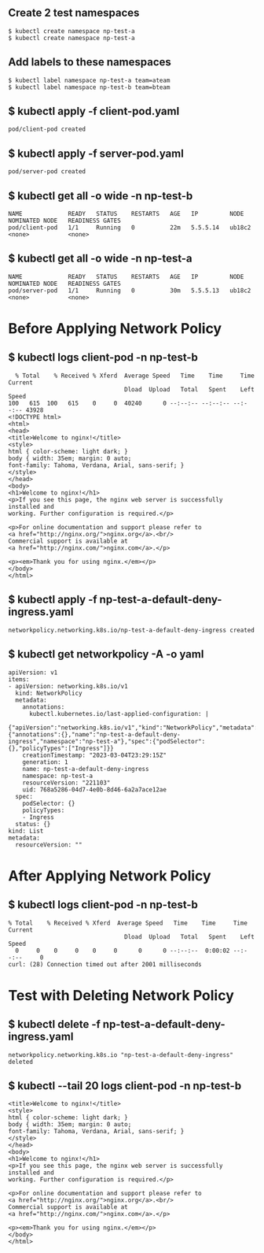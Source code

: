 ## Create 2 test namespaces
```
$ kubectl create namespace np-test-a
$ kubectl create namespace np-test-a
```
## Add labels to these namespaces
```
$ kubectl label namespace np-test-a team=ateam
$ kubectl label namespace np-test-b team=bteam
```

## $ kubectl apply -f client-pod.yaml 
```
pod/client-pod created
```

## $ kubectl apply -f server-pod.yaml 
```
pod/server-pod created
```

## $ kubectl get all -o wide -n np-test-b
```
NAME             READY   STATUS    RESTARTS   AGE   IP         NODE     NOMINATED NODE   READINESS GATES
pod/client-pod   1/1     Running   0          22m   5.5.5.14   ub18c2   <none>           <none>
```

## $ kubectl get all -o wide -n np-test-a
```
NAME             READY   STATUS    RESTARTS   AGE   IP         NODE     NOMINATED NODE   READINESS GATES
pod/server-pod   1/1     Running   0          30m   5.5.5.13   ub18c2   <none>           <none>
```


# Before Applying Network Policy
## $ kubectl logs client-pod -n np-test-b
```
  % Total    % Received % Xferd  Average Speed   Time    Time     Time  Current
                                 Dload  Upload   Total   Spent    Left  Speed
100   615  100   615    0     0  40240      0 --:--:-- --:--:-- --:--:-- 43928
<!DOCTYPE html>
<html>
<head>
<title>Welcome to nginx!</title>
<style>
html { color-scheme: light dark; }
body { width: 35em; margin: 0 auto;
font-family: Tahoma, Verdana, Arial, sans-serif; }
</style>
</head>
<body>
<h1>Welcome to nginx!</h1>
<p>If you see this page, the nginx web server is successfully installed and
working. Further configuration is required.</p>

<p>For online documentation and support please refer to
<a href="http://nginx.org/">nginx.org</a>.<br/>
Commercial support is available at
<a href="http://nginx.com/">nginx.com</a>.</p>

<p><em>Thank you for using nginx.</em></p>
</body>
</html>
```

## $ kubectl apply -f np-test-a-default-deny-ingress.yaml 
```
networkpolicy.networking.k8s.io/np-test-a-default-deny-ingress created
```

## $ kubectl get networkpolicy  -A -o yaml
```
apiVersion: v1
items:
- apiVersion: networking.k8s.io/v1
  kind: NetworkPolicy
  metadata:
    annotations:
      kubectl.kubernetes.io/last-applied-configuration: |
        {"apiVersion":"networking.k8s.io/v1","kind":"NetworkPolicy","metadata":{"annotations":{},"name":"np-test-a-default-deny-ingress","namespace":"np-test-a"},"spec":{"podSelector":{},"policyTypes":["Ingress"]}}
    creationTimestamp: "2023-03-04T23:29:15Z"
    generation: 1
    name: np-test-a-default-deny-ingress
    namespace: np-test-a
    resourceVersion: "221103"
    uid: 768a5286-04d7-4e0b-8d46-6a2a7ace12ae
  spec:
    podSelector: {}
    policyTypes:
    - Ingress
  status: {}
kind: List
metadata:
  resourceVersion: ""
```

# After Applying Network Policy
## $ kubectl logs client-pod -n np-test-b
``` 
% Total    % Received % Xferd  Average Speed   Time    Time     Time  Current
                                 Dload  Upload   Total   Spent    Left  Speed
  0     0    0     0    0     0      0      0 --:--:--  0:00:02 --:--:--     0
curl: (28) Connection timed out after 2001 milliseconds
```

# Test with Deleting Network Policy
## $ kubectl delete -f np-test-a-default-deny-ingress.yaml 
```
networkpolicy.networking.k8s.io "np-test-a-default-deny-ingress" deleted
```

## $ kubectl --tail 20 logs client-pod -n np-test-b       
```
<title>Welcome to nginx!</title>
<style>
html { color-scheme: light dark; }
body { width: 35em; margin: 0 auto;
font-family: Tahoma, Verdana, Arial, sans-serif; }
</style>
</head>
<body>
<h1>Welcome to nginx!</h1>
<p>If you see this page, the nginx web server is successfully installed and
working. Further configuration is required.</p>

<p>For online documentation and support please refer to
<a href="http://nginx.org/">nginx.org</a>.<br/>
Commercial support is available at
<a href="http://nginx.com/">nginx.com</a>.</p>

<p><em>Thank you for using nginx.</em></p>
</body>
</html>
```
